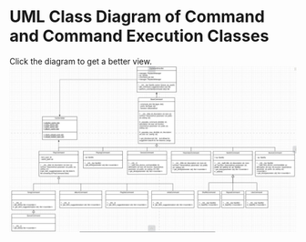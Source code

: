 # UML Class Diagram of Command and Command Execution Classes
Click the diagram to get a better view.
![UML Class Diagram](../../assets/img/CommandsUMLDiagram.jpg "Logo Title Text 1")
